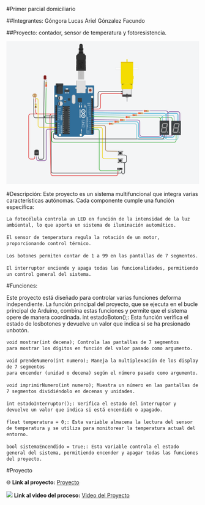 #Primer parcial domiciliario

##Integrantes:
    Góngora Lucas Ariel
    Gónzalez Facundo

##Proyecto: contador, sensor de temperatura y fotoresistencia.

![Tinkercad](./img/imagen%20de%20proyecto.png)

#Descripción: 
    Este proyecto es un sistema multifuncional que integra varias características autónomas. Cada componente cumple una función específica:

    La fotocélula controla un LED en función de la intensidad de la luz ambiental, lo que aporta un sistema de iluminación automático.

    El sensor de temperatura regula la rotación de un motor, proporcionando control térmico.

    Los botones permiten contar de 1 a 99 en las pantallas de 7 segmentos.

    El interruptor enciende y apaga todas las funcionalidades, permitiendo un control general del sistema.

#Funciones:

Este proyecto está diseñado para controlar varias funciones deforma independiente.
La función principal del proyecto,
que se ejecuta en el bucle principal de Arduino, 
combina estas funciones y permite que el sistema
opere de manera coordinada.
int estadoBoton();: Esta función verifica el estado de losbotones y devuelve un valor que indica si se ha presionado unbotón.

    void mostrar(int decena); Controla las pantallas de 7 segmentos 
    para mostrar los dígitos en función del valor pasado como argumento.

    void prendeNumero(int numero); Maneja la multiplexación de los display de 7 segmentos
    para encender (unidad o decena) según el número pasado como argumento.

    void imprimirNumero(int numero); Muestra un número en las pantallas de 7 segmentos dividiéndolo en decenas y unidades.

    int estadoInterruptor();: Verifica el estado del interruptor y 
    devuelve un valor que indica si está encendido o apagado.

    float temperatura = 0;: Esta variable almacena la lectura del sensor de temperatura y se utiliza para monitorear la temperatura actual del entorno.

    bool sistemaEncendido = true;: Esta variable controla el estado general del sistema, permitiendo encender y apagar todas las funciones del proyecto.

#Proyecto 

 :globe_with_meridians: **Link al proyecto:**
    [Proyecto](https://www.tu-enlace-del-proyecto.com)

![](img/youtube.png) **Link al video del proceso:**
[Video del Proyecto](https://youtu.be/r5sUtMV_ho4)
